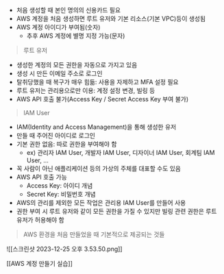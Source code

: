 - 처음 생성할 때 본인 명의의 신용카드 필요
- AWS 계정을 처음 생성하면 루트 유저와 기본 리소스(기본 VPC)등이 생성됨
- AWS 계정 아이디가 부여됨(숫자)
	- 추후 AWS 계정에 별명 지정 가능(문자)

> 루트 유저

- 생성한 계정의 모든 권한을 자동으로 가지고 있음
- 생성 시 만든 이메일 주소로 로그인
- 탈취당했을 때 복구가 매우 힘듦: 사용을 자제하고 MFA 설정 필요
- 루트 유저는 관리용으로만 이용: 계정 설정 변경, 빌링 등
- AWS API 호출 불가(Access Key / Secret Access Key 부여 불가)

> IAM User

- IAM(Identity and Access Management)을 통해 생성한 유저
- 만들 때 주어진 아이디로 로그인
- 기본 권한 없음: 따로 권한을 부여해야 함
	- ex) 관리자 IAM User, 개발자 IAM User, 디자이너 IAM User, 회계팀 IAM User, ...
- 꼭 사람이 아닌 애플리케이션 등의 가상의 주체를 대표할 수도 있음
- AWS API 호출 가능
	- Access Key: 아이디 개념
	- Secret Key: 비밀번호 개념
- AWS의 관리를 제외한 모든 작업은 관리용 IAM User를 만들어 사용
- 권한 부여 시 루트 유저와 같이 모든 권한을 가질 수 있지만 빌링 관련 권한은 루트 유저가 허용해야 함 

> AWS 환경을 처음 만들었을 때 기본적으로 제공되는 것들

![[스크린샷 2023-12-25 오후 3.53.50.png]]

[[AWS 계정 만들기 실습]]